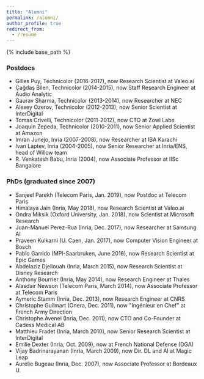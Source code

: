 ```yaml
---
title: "Alumni"
permalink: /alumni/
author_profile: true
redirect_from:
  - /resume
---
```


{% include base_path %}

### Postdocs
* Gilles Puy, Technicolor (2016-2017), now Research Scientist at Valeo.ai
* Çağdaş Bilen, Technicolor (2014-2015), now Staff Research Engineer at Audio Analytic
* Gaurav Sharma, Technicolor (2013-2014), now Researcher at NEC
* Alexey Ozerov, Technicolor (2012-2013), now Senior Scientist at InterDigital
* Tomas Crivelli, Technicolor (2011-2012), now CTO at Zowl Labs
* Joaquin Zepeda, Technicolor (2010-2011), now Senior Applied Scientist at Amazon
* Imran Junejo, Inria (2007-2008), now Researcher at IBA Karachi
* Ivan Laptev, Inria (2004-2005), now Senior Researcher at Inria/ENS, head of Willow team  
* R. Venkatesh Babu, Inria (2004), now Associate Professor at IISc Bangalore

### PhDs (graduated since 2007)
* Sanjeel Parekh (Telecom Paris, Jan. 2019), now Postdoc at Telecom Paris
* Himalaya Jain (Inria, May 2018), now Research Scientist at Valeo.ai
* Ondra Miksik (Oxford University, Jan. 2018), now Scientist at Microsoft Research
* Juan-Manuel Perez-Rua (Inria, Dec. 2017), now Researcher at Samsung AI
* Praveen Kulkarni (U. Caen, Jan. 2017), now Computer Vision Engineer at Bosch
* Pablo Garrido (MPI-Saarbruken, June 2016), now Research Scientist at Epic Games
* Abdelaziz Djellouah (Inria, March 2015), now Research Scientist at Disney Research
* Anthony Bourrier (Inria, May 2014), now Research Engineer at Thales
* Alasdair Newson (Telecom Paris, March 2014), now Associate Professor at Telecom Paris
* Aymeric Stamm (Inria, Dec. 2013), now Research Engineer at CNRS
* Christophe Guilmart (Onera, Dec. 2011), now "Ingénieur en Chef" at French Army Direction 
* Christophe Avenel (Inria, Dec. 2011), now CTO and Co-Founder at Cadess Medical AB
* Matthieu Fradet (Inria, March 2010), now Senior Research Scientist at InterDigital
* Emilie Dexter (Inria, Oct. 2009), now at French National Defense (DGA)
* Vijay Badrinarayanan (Inria, March 2009), now Dir. DL and AI at Magic Leap 
* Aurélie Bugeau (Inria, Dec. 2007), now Associate Professor at Bordeaux U.

